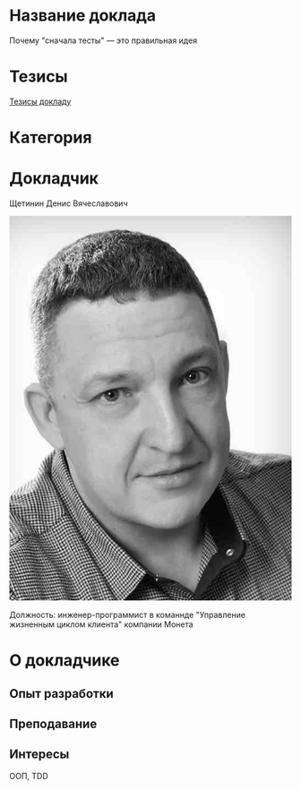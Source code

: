 # Название доклада 

Почему "сначала тесты" — это правильная идея


# Тезисы

[Тезисы докладу](abstract.md)

# Категория


# Докладчик

Щетинин Денис Вячеславович

![](Face-BW-small.jpg)

Должность: инженер-программист в команнде "Управление жизненным циклом клиента" компании Монета

# О докладчике

## Опыт разработки

## Преподавание

## Интересы

ООП, TDD














